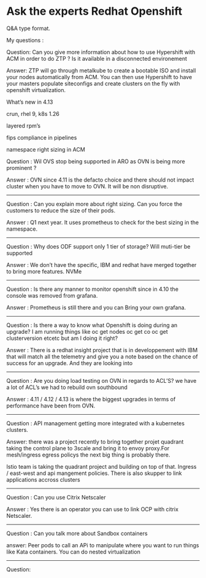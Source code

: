 # Ask the experts Redhat Openshift

Q&A type format. 

My questions :

Question: Can you give more information about how to use Hypershift with ACM in order to do ZTP ? Is it available in a disconnected environement

Answer: ZTP will go through metalkube to create a bootable ISO and install your nodes automatically from ACM. You can then use Hypershift to have your masters populate siteconfigs and create clusters on the fly with openshift virtualization.

What’s new in 4.13

crun, rhel 9, k8s 1.26

layered rpm’s

fips compliance in pipelines

namespace right sizing in ACM

Question : Wil OVS stop being supported in ARO as OVN is being more prominent ? 

Answer : OVN since 4.11 is the defacto choice and there should not impact cluster when you have to move to OVN. It will be non disruptive. 

---

Question : Can you explain more about right sizing. Can you force the customers to reduce the size of their pods.

Answer : Q1 next year. It uses prometheus to check for the best sizing in the namespace. 

---

Question : Why does ODF support only 1 tier of storage? Will muti-tier be supported

Answer : We don’t have the specific, IBM and redhat have merged together to bring more features. NVMe 

---

Question : Is there any manner to monitor openshift since in 4.10 the console was removed from grafana.

Answer : Prometheus is still there and you can Bring your own grafana. 

---

Question : Is there a way to know what Openshift is doing during an upgrade? I am running things like oc get nodes oc get co oc get clusterversion etcetc but am I doing it right?

Answer : There is a redhat insight project that is in developpement with IBM that will match all the telemetry and give you a note based on the chance of success for an upgrade. And they are looking into 

---

Question : Are you doing load testing on OVN in regards to ACL’S? we have a lot of ACL’s we had to rebuild ovn southbound 

Answer : 4.11 / 4.12 / 4.13 is where the biggest upgrades in terms of performance have been from OVN. 

---

Question : API management getting more integrated with a kubernetes clusters. 

Answer: there was a project recently to bring together projet quadrant taking the control plane to 3scale and bring it to envoy proxy.For mesh/ingress egress policys the next big thing is probably there. 

Istio team is taking the quadrant project and building on top of that. Ingress / east-west and api mangement policies. There is also skupper to link applications accross clusters 

---

Question : Can you use Citrix Netscaler

Answer : Yes there is an operator you can use to link OCP with citrix Netscaler. 

---

Question : Can you talk more about Sandbox containers 

answer: Peer pods to call an APi to manipulate where you want to run things like Kata containers. You can do nested virtualization

---

Question: